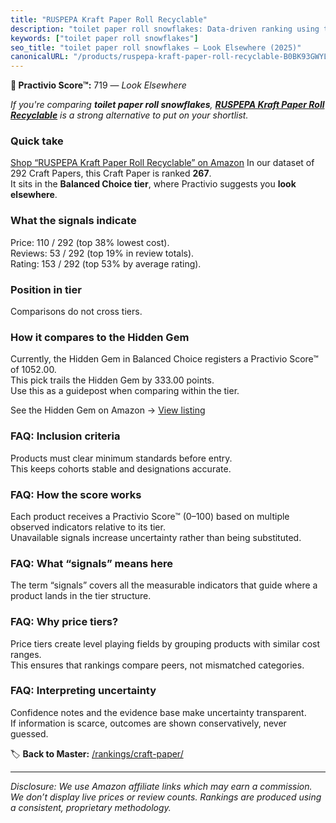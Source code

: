 ```yaml
---
title: "RUSPEPA Kraft Paper Roll Recyclable"
description: "toilet paper roll snowflakes: Data-driven ranking using the Practivio Score™. Positioned by quality, value, demand, findability, momentum."
keywords: ["toilet paper roll snowflakes"]
seo_title: "toilet paper roll snowflakes — Look Elsewhere (2025)"
canonicalURL: "/products/ruspepa-kraft-paper-roll-recyclable-B0BK93GWYL/"
---
```


**🚫 Practivio Score™:** 719 — _Look Elsewhere_


*If you're comparing **toilet paper roll snowflakes**, **[RUSPEPA Kraft Paper Roll Recyclable](https://www.amazon.com/dp/B0BK93GWYL?tag=practivio-20)** is a strong alternative to put on your shortlist.*
### Quick take
[Shop “RUSPEPA Kraft Paper Roll Recyclable” on Amazon](https://www.amazon.com/dp/B0BK93GWYL?tag=practivio-20)
In our dataset of 292 Craft Papers, this Craft Paper is ranked **267**.  
It sits in the **Balanced Choice tier**, where Practivio suggests you **look elsewhere**.

### What the signals indicate
Price: 110 / 292 (top 38% lowest cost).  
Reviews: 53 / 292 (top 19% in review totals).  
Rating: 153 / 292 (top 53% by average rating).  

### Position in tier
Comparisons do not cross tiers.

### How it compares to the Hidden Gem
Currently, the Hidden Gem in Balanced Choice registers a Practivio Score™ of 1052.00.  
This pick trails the Hidden Gem by 333.00 points.  
Use this as a guidepost when comparing within the tier.  

See the Hidden Gem on Amazon → [View listing](https://www.amazon.com/dp/B01AW5V7PE?tag=practivio-20)

### FAQ: Inclusion criteria
Products must clear minimum standards before entry.  
This keeps cohorts stable and designations accurate.

### FAQ: How the score works
Each product receives a Practivio Score™ (0–100) based on multiple observed indicators relative to its tier.  
Unavailable signals increase uncertainty rather than being substituted.

### FAQ: What “signals” means here
The term “signals” covers all the measurable indicators that guide where a product lands in the tier structure.

### FAQ: Why price tiers?
Price tiers create level playing fields by grouping products with similar cost ranges.  
This ensures that rankings compare peers, not mismatched categories.

### FAQ: Interpreting uncertainty
Confidence notes and the evidence base make uncertainty transparent.  
If information is scarce, outcomes are shown conservatively, never guessed.


🏷️ **Back to Master:** [/rankings/craft-paper/](/rankings/craft-paper/)

---
_Disclosure: We use Amazon affiliate links which may earn a commission. We don’t display live prices or review counts. Rankings are produced using a consistent, proprietary methodology._

